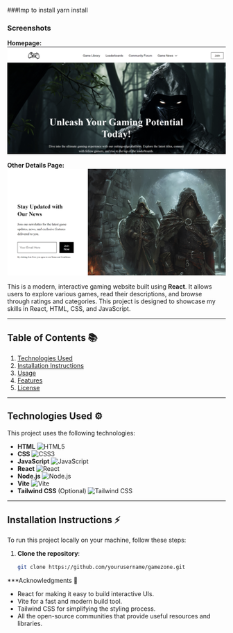###Imp to install
yarn install


### Screenshots 

**Homepage:**
![](https://github.com/vijaysolanki9079/Gaming-Website/blob/main/Screenshot%202024-11-10%20041624.png)


**Other Details Page:**
![](https://github.com/vijaysolanki9079/Gaming-Website/blob/main/Screenshot%202024-11-10%20041655.png)


This is a modern, interactive gaming website built using **React**. It allows users to explore various games, read their descriptions, and browse through ratings and categories. This project is designed to showcase my skills in React, HTML, CSS, and JavaScript.

---

## Table of Contents 📚
1. [Technologies Used](#technologies-used)
2. [Installation Instructions](#installation-instructions)
3. [Usage](#usage)
4. [Features](#features)
5. [License](#license)

---

## Technologies Used ⚙️

This project uses the following technologies:

- **HTML** ![HTML5](https://img.shields.io/badge/HTML5-%23E34F26.svg?style=flat&logo=html5&logoColor=white)
- **CSS** ![CSS3](https://img.shields.io/badge/CSS3-%231572B6.svg?style=flat&logo=css3&logoColor=white)
- **JavaScript** ![JavaScript](https://img.shields.io/badge/JavaScript-%23F7DF1E.svg?style=flat&logo=javascript&logoColor=black)
- **React** ![React](https://img.shields.io/badge/React-%2361DAFB.svg?style=flat&logo=react&logoColor=black)
- **Node.js** ![Node.js](https://img.shields.io/badge/Node.js-%23339933.svg?style=flat&logo=node.js&logoColor=white)
- **Vite** ![Vite](https://img.shields.io/badge/Vite-%232A9EAB.svg?style=flat&logo=vite&logoColor=white)
- **Tailwind CSS** (Optional) ![Tailwind CSS](https://img.shields.io/badge/Tailwind_CSS-%2338B2AC.svg?style=flat&logo=tailwind-css&logoColor=white)

---

## Installation Instructions ⚡

To run this project locally on your machine, follow these steps:

1. **Clone the repository**:
   ```bash
   git clone https://github.com/yourusername/gamezone.git


***Acknowledgments 🙏
  - React for making it easy to build interactive UIs.
  - Vite for a fast and modern build tool.
  - Tailwind CSS for simplifying the styling process.
  - All the open-source communities that provide useful resources and libraries.



